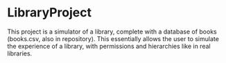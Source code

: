 # LibraryProject

This project is a simulator of a library, complete with a database of books (books.csv, also in repository). This essentially allows the user to 
simulate the experience of a library, with permissions and hierarchies like in real libraries.
